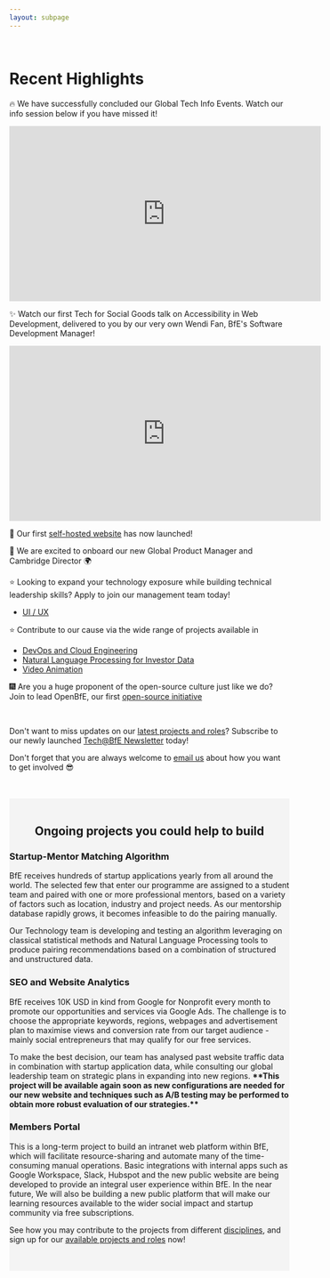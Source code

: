 ```yaml
---
layout: subpage
---
```


<div markdown="1" class="force-dark-link" id="recent-highlights">

<br>
  
# Recent Highlights

🔥 We have successfully concluded our Global Tech Info Events. Watch our info session below if you have missed it!

<div class="video"><iframe width="560" height="315" src="https://www.youtube.com/embed/HtdLTxjU63w" title="YouTube video player" frameborder="0" allow="accelerometer; autoplay; clipboard-write; encrypted-media; gyroscope; picture-in-picture" allowfullscreen></iframe></div>

✨ Watch our first Tech for Social Goods talk on Accessibility in Web Development, delivered to you by our very own Wendi Fan, BfE's Software Development Manager! 

<div class="video"><iframe width="560" height="315" src="https://www.youtube.com/embed/hCCbOEmv8cA" title="YouTube video player" frameborder="0" allow="accelerometer; autoplay; clipboard-write; encrypted-media; gyroscope; picture-in-picture" allowfullscreen></iframe></div>

🚀 Our first <a href="https://www.bridgesforenterprise.com" target="_blank">self-hosted website</a> has now launched!

🎉 We are excited to onboard our new Global Product Manager and Cambridge Director 🌍 

⭐ Looking to expand your technology exposure while building technical leadership skills? Apply to join our management team today!
- <a href="https://opps.bridgesforenterprise.com/global/technology/outreach/Lead-UI-UX-Designer/" target="_blank">UI / UX</a>

⭐ Contribute to our cause via the wide range of projects available in 
- <a href="https://opps.bridgesforenterprise.com/global/technology/DevOps-Project/" target="_blank">DevOps and Cloud Engineering</a>
- <a href="https://opps.bridgesforenterprise.com/global/cambridge/singapore/new%20york/rotterdam/vancouver/technology/InvestorSelector-NLP-Project/" target="_blank">Natural Language Processing for Investor Data</a>
- <a href="https://opps.bridgesforenterprise.com/global/communications/outreach/technology/VideoAnimation-Project/" target="_blank">Video Animation</a>

🎆 Are you a huge proponent of the open-source culture just like we do? Join to lead OpenBfE, our first <a href="https://opps.bridgesforenterprise.com/global/technology/Open-BfE/" target="_blank">open-source initiative</a>

<br>

Don't want to miss updates on our <a href="https://opps.bridgesforenterprise.com/technology" target="_blank">latest projects and roles</a>? Subscribe to our newly launched <a href="https://www.bridgesforenterprise.com/our-insights/newsletter/" target="_blank">Tech@BfE Newsletter</a> today!

Don't forget that you are always welcome to <a href="mailto:technology@bridgesforenterprise.com">email us</a> about how you want to get involved 😎

<br>
<br>

</div>

<div id="featured-projects" class="force-dark-link" style="background-color: #f4f4f4;margin-bottom: -100px;">
  <br>
  <h2 style="text-align: center;">Ongoing projects you could help to build</h2>
  <div class="card">
    <h3>Startup-Mentor Matching Algorithm</h3>
    <div class="desc">
    <p>BfE receives hundreds of startup applications yearly from all around the world. The selected few that enter our programme are assigned to a student team and paired with one or more professional mentors, based on a variety of factors such as location, industry and project needs. As our mentorship database rapidly grows, it becomes infeasible to do the pairing manually.</p>
    <p>Our Technology team is developing and testing an algorithm leveraging on classical statistical methods and Natural Language Processing tools to produce pairing recommendations based on a combination of structured and unstructured data.</p>
    </div>
  </div>
  <div class="card">
    <h3>SEO and Website Analytics</h3>
    <div class="desc">
    <p>BfE receives 10K USD in kind from Google for Nonprofit every month to promote our opportunities and services via Google Ads. The challenge is to choose the appropriate keywords, regions, webpages and advertisement plan to maximise views and conversion rate from our target audience - mainly social entrepreneurs that may qualify for our free services.</p>
    <p>To make the best decision, our team has analysed past website traffic data in combination with startup application data, while consulting our global leadership team on strategic plans in expanding into new regions. <strong>**This project will be available again soon as new configurations are needed for our new website and techniques such as A/B testing may be performed to obtain more robust evaluation of our strategies.**</strong></p>
    </div>
  </div>
  <div class="card">
    <h3>Members Portal</h3>
    <div class="desc">
    <p>This is a long-term project to build an intranet web platform within BfE, which will facilitate resource-sharing and automate many of the time-consuming manual operations. Basic integrations with internal apps such as Google Workspace, Slack, Hubspot and the new public website are being developed to provide an integral user experience within BfE. In the near future, We will also be building a new public platform that will make our learning resources available to the wider social impact and startup community via free subscriptions.</p>
    </div>
  </div>
  <p>See how you may contribute to the projects from different <a href="#disciplines" data-scroll target="_blank">disciplines</a>, and sign up for our <a href="https://opps.bridgesforenterprise.com/technology" target="_blank">available projects and roles</a> now!</p>
  <br>
  <br>
</div>


